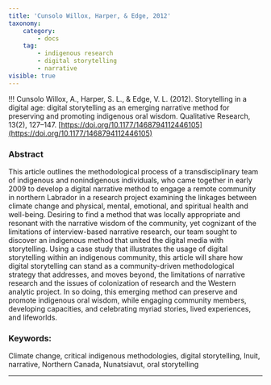 ```yaml
---
title: 'Cunsolo Willox, Harper, & Edge, 2012'
taxonomy:
    category:
        - docs
    tag:
        - indigenous research
        - digital storytelling
        - narrative
visible: true
---
```


!!! Cunsolo Willox, A., Harper, S. L., & Edge, V. L. (2012). Storytelling in a digital age: digital storytelling as an emerging narrative method for preserving and promoting indigenous oral wisdom. Qualitative Research, 13(2), 127–147. [https://doi.org/10.1177/1468794112446105](https://doi.org/10.1177/1468794112446105)


### Abstract

This article outlines the methodological process of a transdisciplinary team of indigenous and nonindigenous individuals, who came together in early 2009 to develop a digital narrative method to engage a remote community in northern Labrador in a research project examining the linkages between climate change and physical, mental, emotional, and spiritual health and well-being. Desiring to find a method that was locally appropriate and resonant with the narrative wisdom of the community, yet cognizant of the limitations of interview-based narrative research, our team sought to discover an indigenous method that united the digital media with storytelling. Using a case study that illustrates the usage of digital storytelling within an indigenous community, this article will share how digital storytelling can stand as a community-driven methodological strategy that addresses, and moves beyond, the limitations of narrative research and the issues of colonization of research and the Western analytic project. In so doing, this emerging method can preserve and promote indigenous oral wisdom, while engaging community members, developing capacities, and celebrating myriad stories, lived experiences, and lifeworlds.

### Keywords:
Climate change, critical indigenous methodologies, digital storytelling, Inuit, narrative, Northern Canada, Nunatsiavut, oral storytelling

---
